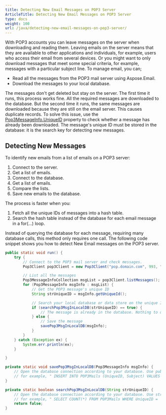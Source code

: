 ```yaml
---
title: Detecting New Email Messages on POP3 Server
ArticleTitle: Detecting New Email Messages on POP3 Server
type: docs
weight: 100
url: /java/detecting-new-email-messages-on-pop3-server/
---
```



With POP3 accounts you can leave messages on the server when downloading and reading them. Leaving emails on the server means that they are available to other applications and individuals, for example, users who access their email from several devices. Or you might want to only download messages that meet some special criteria, for example, messages with a particular subject line. To manage email, you can;

- Read all the messages from the POP3 mail server using Aspose.Email.
- Download the messages to your local database.

The messages don't get deleted but stay on the server. The first time it runs, this process works fine. All the required messages are downloaded to the database. But the second time it runs, the same messages are downloaded because they are still on the email server. This causes duplicate records. To solve this issue, use the [Pop3MessageInfo.UniqueID](https://apireference.aspose.com/email/java/com.aspose.email/Pop3MessageInfo#getUniqueId\(\)) property to check whether a message has already been downloaded. The message's unique ID must be stored in the database: it is the search key for detecting new messages.
## **Detecting New Messages**
To identify new emails from a list of emails on a POP3 server:

1. Connect to the server.
1. Get a list of emails.
1. Connect to the database.
1. Get a list of emails.
1. Compare the lists.
1. Save new emails to the database.

The process is faster when you:

1. Fetch all the unique IDs of messages into a hash table.
1. Search the hash table instead of the database for each email message in a for(…) loop.

Instead of querying the database for each message, requiring many database calls, this method only requires one call. The following code snippet shows you how to detect New Email messages on the POP3 server.



~~~Java
public static void run() {
    try {
        // Connect to the POP3 mail server and check messages.
        Pop3Client pop3Client = new Pop3Client("pop.domain.com", 993, "username", "password");

        // List all the messages
        Pop3MessageInfoCollection msgList = pop3Client.listMessages();
        for (Pop3MessageInfo msgInfo : msgList) {
            // Get the POP3 message's unique ID
            String strUniqueID = msgInfo.getUniqueId();

            // Search your local database or data store on the unique ID. If a match is found, that means it's already downloaded. Otherwise download and save it.
            if (searchPop3MsgInLocalDB(strUniqueID) == true) {
                // The message is already in the database. Nothing to do with this message. Go to next message.
            } else {
                // Save the message
                savePop3MsgInLocalDB(msgInfo);
            }
        }
    } catch (Exception ex) {
        System.err.println(ex);
    }

}

private static void savePop3MsgInLocalDB(Pop3MessageInfo msgInfo) {
    // Open the database connection according to your database. Use public properties (for example msgInfo.Subject) and store in database,
    // for example, " INSERT INTO POP3Mails (UniqueID, Subject) VALUES ('" + msgInfo.UniqueID + "' , '" + msgInfo.Subject + "') and Run the query to store in database.
}

private static boolean searchPop3MsgInLocalDB(String strUniqueID) {
    // Open the database connection according to your database. Use strUniqueID in the search query to find existing records,
    // for example, " SELECT COUNT(*) FROM POP3Mails WHERE UniqueID = '" + strUniqueID + "' Run the query, return true if count == 1. Return false if count == 0.
    return false;
}
~~~
